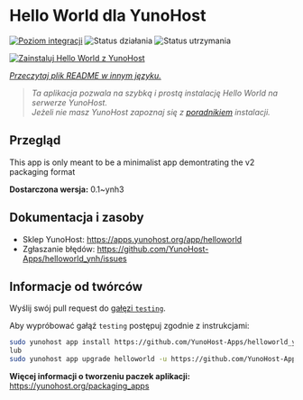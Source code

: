 <!--
To README zostało automatycznie wygenerowane przez <https://github.com/YunoHost/apps/tree/master/tools/readme_generator>
Nie powinno być ono edytowane ręcznie.
-->

# Hello World dla YunoHost

[![Poziom integracji](https://apps.yunohost.org/badge/integration/helloworld)](https://ci-apps.yunohost.org/ci/apps/helloworld/)
![Status działania](https://apps.yunohost.org/badge/state/helloworld)
![Status utrzymania](https://apps.yunohost.org/badge/maintained/helloworld)

[![Zainstaluj Hello World z YunoHost](https://install-app.yunohost.org/install-with-yunohost.svg)](https://install-app.yunohost.org/?app=helloworld)

*[Przeczytaj plik README w innym języku.](./ALL_README.md)*

> *Ta aplikacja pozwala na szybką i prostą instalację Hello World na serwerze YunoHost.*  
> *Jeżeli nie masz YunoHost zapoznaj się z [poradnikiem](https://yunohost.org/install) instalacji.*

## Przegląd

This app is only meant to be a minimalist app demontrating the v2 packaging format


**Dostarczona wersja:** 0.1~ynh3
## Dokumentacja i zasoby

- Sklep YunoHost: <https://apps.yunohost.org/app/helloworld>
- Zgłaszanie błędów: <https://github.com/YunoHost-Apps/helloworld_ynh/issues>

## Informacje od twórców

Wyślij swój pull request do [gałęzi `testing`](https://github.com/YunoHost-Apps/helloworld_ynh/tree/testing).

Aby wypróbować gałąź `testing` postępuj zgodnie z instrukcjami:

```bash
sudo yunohost app install https://github.com/YunoHost-Apps/helloworld_ynh/tree/testing --debug
lub
sudo yunohost app upgrade helloworld -u https://github.com/YunoHost-Apps/helloworld_ynh/tree/testing --debug
```

**Więcej informacji o tworzeniu paczek aplikacji:** <https://yunohost.org/packaging_apps>
